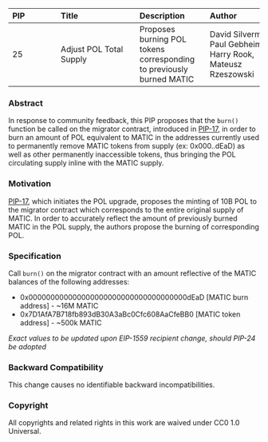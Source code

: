 | PIP              | Title                          | Description         | Author                       | Discussion | Status | Type                                    | Date                 |  
|-------------------|---------------------------------|----------------------|-------------------------------|------------|--------|------------------------------------------|-----------------------|  
| 25 | Adjust POL Total Supply | Proposes burning POL tokens corresponding to previously burned MATIC | David Silverman, Paul Gebheim, Harry Rook, Mateusz Rzeszowski | [Forum](https://forum.polygon.technology/t/pip-25-adjust-pol-total-supply/13008) |  Peer Review | Contracts |2023-10-04
 
### Abstract

In response to community feedback, this PIP proposes that the `burn()` function be called on the migrator contract, introduced in [PIP-17](https://github.com/maticnetwork/Polygon-Improvement-Proposals/blob/main/PIPs/PIP-17.md), in order to burn an amount of POL equivalent to MATIC in the addresses currently used to permanently remove MATIC tokens from supply (ex: 0x000..dEaD) as well as other permanently inaccessible tokens, thus bringing the POL circulating supply inline with the MATIC supply.

### Motivation

[PIP-17](https://github.com/maticnetwork/Polygon-Improvement-Proposals/blob/main/PIPs/PIP-17.md), which initiates the POL upgrade, proposes the minting of 10B POL to the migrator contract which corresponds to the entire original supply of MATIC. In order to accurately reflect the amount of previously burned MATIC in the POL supply, the authors propose the burning of corresponding POL.

### Specification

Call `burn()` on the migrator contract with an amount reflective of the MATIC balances of the following addresses:

-   0x000000000000000000000000000000000000dEaD \[MATIC burn address\] - ~16M MATIC 
-   0x7D1AfA7B718fb893dB30A3aBc0Cfc608AaCfeBB0 \[MATIC token address\] - ~500k MATIC 

*Exact values to be updated upon EIP-1559 recipient change, should PIP-24 be adopted*

### Backward Compatibility

This change causes no identifiable backward incompatibilities. 

### Copyright

All copyrights and related rights in this work are waived under CC0 1.0 Universal.
